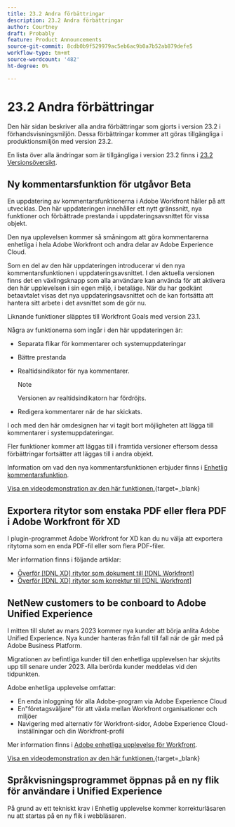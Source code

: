 ```yaml
---
title: 23.2 Andra förbättringar
description: 23.2 Andra förbättringar
author: Courtney
draft: Probably
feature: Product Announcements
source-git-commit: 8cdb0b9f529979ac5eb6ac9b0a7b52ab879defe5
workflow-type: tm+mt
source-wordcount: '482'
ht-degree: 0%

---
```


# 23.2 Andra förbättringar

Den här sidan beskriver alla andra förbättringar som gjorts i version 23.2 i förhandsvisningsmiljön. Dessa förbättringar kommer att göras tillgängliga i produktionsmiljön med version 23.2.

En lista över alla ändringar som är tillgängliga i version 23.2 finns i [23.2 Versionsöversikt](/help/quicksilver/product-announcements/product-releases/23.2-release-activity/23-2-release-overview.md).

## Ny kommentarsfunktion för utgåvor Beta

En uppdatering av kommentarsfunktionerna i Adobe Workfront håller på att utvecklas. Den här uppdateringen innehåller ett nytt gränssnitt, nya funktioner och förbättrade prestanda i uppdateringsavsnittet för vissa objekt.

Den nya upplevelsen kommer så småningom att göra kommentarerna enhetliga i hela Adobe Workfront och andra delar av Adobe Experience Cloud.

Som en del av den här uppdateringen introducerar vi den nya kommentarsfunktionen i uppdateringsavsnittet. I den aktuella versionen finns det en växlingsknapp som alla användare kan använda för att aktivera den här upplevelsen i sin egen miljö, i betaläge. När du har godkänt betaavtalet visas det nya uppdateringsavsnittet och de kan fortsätta att hantera sitt arbete i det avsnittet som de gör nu.

Liknande funktioner släpptes till Workfront Goals med version 23.1.

Några av funktionerna som ingår i den här uppdateringen är:

* Separata flikar för kommentarer och systemuppdateringar

* Bättre prestanda

* Realtidsindikator för nya kommentarer.
   >[!NOTE]
   >
   >Versionen av realtidsindikatorn har fördröjts.

* Redigera kommentarer när de har skickats.

I och med den här omdesignen har vi tagit bort möjligheten att lägga till kommentarer i systemuppdateringar.

Fler funktioner kommer att läggas till i framtida versioner eftersom dessa förbättringar fortsätter att läggas till i andra objekt.

Information om vad den nya kommentarsfunktionen erbjuder finns i [Enhetlig kommentarsfunktion](/help/quicksilver/workfront-basics/updating-work-items-and-viewing-updates/unified-commenting-experience.md).

[Visa en videodemonstration av den här funktionen.](https://video.tv.adobe.com/v/3416962/){target=_blank}

## Exportera ritytor som enstaka PDF eller flera PDF i Adobe Workfront för XD

I plugin-programmet Adobe Workfront for XD kan du nu välja att exportera ritytorna som en enda PDF-fil eller som flera PDF-filer.

Mer information finns i följande artiklar:

* [Överför [!DNL XD] ritytor som dokument till [!DNL Workfront]](/help/quicksilver/workfront-integrations-and-apps/adobe-workfront-for-creative-cloud/wf-adobe-xd-docs.md)
* [Överför [!DNL XD] ritytor som korrektur till [!DNL Workfront]](/help/quicksilver/workfront-integrations-and-apps/adobe-workfront-for-creative-cloud/wf-adobe-xd-proofs.md)

## NetNew customers to be conboard to Adobe Unified Experience

I mitten till slutet av mars 2023 kommer nya kunder att börja anlita Adobe Unified Experience. Nya kunder hanteras från fall till fall när de går med på Adobe Business Platform.

Migrationen av befintliga kunder till den enhetliga upplevelsen har skjutits upp till senare under 2023. Alla berörda kunder meddelas vid den tidpunkten.

Adobe enhetliga upplevelse omfattar:

* En enda inloggning för alla Adobe-program via Adobe Experience Cloud
* En&quot;företagsväljare&quot; för att växla mellan Workfront organisationer och miljöer
* Navigering med alternativ för Workfront-sidor, Adobe Experience Cloud-inställningar och din Workfront-profil

Mer information finns i [Adobe enhetliga upplevelse för Workfront](/help/quicksilver/workfront-basics/navigate-workfront/workfront-navigation/adobe-unified-experience.md).

[Visa en videodemonstration av den här funktionen.](https://video.tv.adobe.com/v/3412388/){target=_blank}

## Språkvisningsprogrammet öppnas på en ny flik för användare i Unified Experience

På grund av ett tekniskt krav i Enhetlig upplevelse kommer korrekturläsaren nu att startas på en ny flik i webbläsaren.